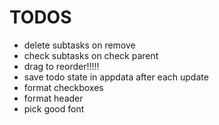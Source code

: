 # TODOS
* delete subtasks on remove
* check subtasks on check parent
* drag to reorder!!!!!
* save todo state in appdata after each update
* format checkboxes
* format header
* pick good font